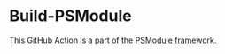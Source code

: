 # Build-PSModule

This GitHub Action is a part of the [PSModule framework](https://github.com/PSModule).
